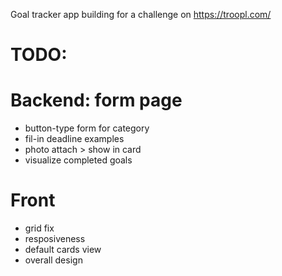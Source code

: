Goal tracker app 
building for a challenge on https://troopl.com/

# TODO:
# Backend: form page
- button-type form for category
- fil-in deadline examples
- photo attach > show in card
- visualize completed goals
# Front
- grid fix
- resposiveness
- default cards view
- overall design
